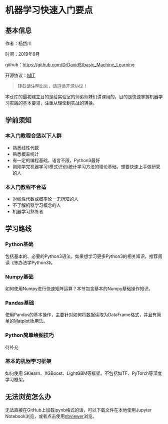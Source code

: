# 机器学习快速入门要点

## 基本信息

作者：杨岱川

时间：2019年9月

github：https://github.com/DrDavidS/basic_Machine_Learning

开源协议：[MIT](https://github.com/DrDavidS/basic_Machine_Learning/blob/master/LICENSE)

> 转载请注明出处，请遵循开源协议！

本仓库的最初建立目的是给实验室的师弟师妹们讲课用的，目的是快速掌握机器学习实践的基本要领，注重从理论到实战的转换。

## 学前须知

### 本入门教程合适以下人群

- 熟悉线性代数
- 熟悉概率统计
- 有一定的编程基础，语言不限，Python3最好
- 刚刚学完机器学习/模式识别/统计学习方法的理论基础，想要快速上手做研究的人

### 本入门教程不合适

- 对线性代数或概率论一无所知的人
- 不了解机器学习概念的人
- 机器学习熟练者

## 学习路线

### Python基础

包括基本的、必要的Python3语法。如果想学习更多Python3的相关知识，推荐阅读《笨办法学Python3》。

### Numpy基础

如何使用Numpy进行快速矩阵运算？本节包含基本的Numpy基础操作知识。

### Pandas基础

使用Pandas的基本操作，主要针对如何将数据读取为DataFrame格式，并且有简单的Matplotlib用法。

### Python简单绘图技巧

待补充

### 基本的机器学习框架

如何使用 SKlearn、XGBoost、LightGBM等框架。不包括如TF、PyTorch等深度学习框架。

## 无法浏览怎么办

无法直接在GitHub上加载ipynb格式的话，可以下载文件在本地使用Jupyter Notebook浏览，或者点击使用[nbviewer](https://nbviewer.jupyter.org/)浏览。
